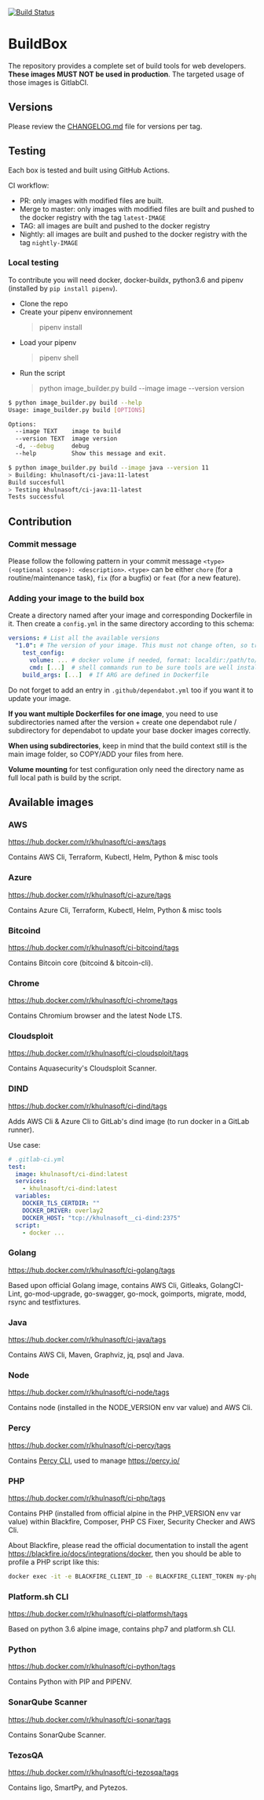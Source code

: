 [![Build Status](https://github.com/khulnasoft-lab/docker-pipeline/actions/workflows/build.yml/badge.svg?branch=master)](https://github.com/khulnasoft-lab/docker-pipeline/actions?query=branch%3Amaster)

# BuildBox

The repository provides a complete set of build tools for web developers. **These
images MUST NOT be used in production**. The targeted usage of those images is GitlabCI.

## Versions

Please review the [CHANGELOG.md](CHANGELOG.md) file for versions per tag.

## Testing

Each box is tested and built using GitHub Actions.

CI workflow:
 - PR: only images with modified files are built.
 - Merge to master: only images with modified files are built and pushed to the docker registry with the tag `latest-IMAGE`
 - TAG: all images are built and pushed to the docker registry
 - Nightly: all images are built and pushed to the docker registry with the tag `nightly-IMAGE`

### Local testing

To contribute you will need docker, docker-buildx, python3.6 and pipenv (installed by `pip install pipenv`).

- Clone the repo
- Create your pipenv environnement
  > pipenv install
- Load your pipenv
  > pipenv shell
- Run the script
  > python image_builder.py build --image image --version version

``` bash
$ python image_builder.py build --help
Usage: image_builder.py build [OPTIONS]

Options:
  --image TEXT    image to build
  --version TEXT  image version
  -d, --debug     debug
  --help          Show this message and exit.
```

``` bash
$ python image_builder.py build --image java --version 11
> Building: khulnasoft/ci-java:11-latest
Build succesfull
> Testing khulnasoft/ci-java:11-latest
Tests successful
```

## Contribution

### Commit message
Please follow the following pattern in your commit message `<type>(<optional scope>): <description>`.
`<type>` can be either `chore` (for a routine/maintenance task), `fix` (for a bugfix) or `feat` (for a new feature).

### Adding your image to the build box

Create a directory named after your image and corresponding Dockerfile in it. Then create a `config.yml` in the same directory according to this schema:

```yaml
versions: # List all the available versions
  "1.0": # The version of your image. This must not change often, so try using major version if possible, or else minor.
    test_config:
      volume: ... # docker volume if needed, format: localdir:/path/to/mount
      cmd: [...]  # shell commands run to be sure tools are well installed
    build_args: [...]  # If ARG are defined in Dockerfile
```

Do not forget to add an entry in `.github/dependabot.yml` too if you want it to update your image.

**If you want multiple Dockerfiles for one image**, you need to use subdirectories named after the version + create one dependabot rule / subdirectory for dependabot to update your base docker images correctly.

**When using subdirectories**, keep in mind that the build context still is the main image folder, so COPY/ADD your files from here.

**Volume mounting** for test configuration only need the directory name as full local path is build by the script.

## Available images

### AWS
https://hub.docker.com/r/khulnasoft/ci-aws/tags

Contains AWS Cli, Terraform, Kubectl, Helm, Python & misc tools

### Azure
https://hub.docker.com/r/khulnasoft/ci-azure/tags

Contains Azure Cli, Terraform, Kubectl, Helm, Python & misc tools

### Bitcoind
https://hub.docker.com/r/khulnasoft/ci-bitcoind/tags

Contains Bitcoin core (bitcoind & bitcoin-cli).

### Chrome
https://hub.docker.com/r/khulnasoft/ci-chrome/tags

Contains Chromium browser and the latest Node LTS.

### Cloudsploit
https://hub.docker.com/r/khulnasoft/ci-cloudsploit/tags

Contains Aquasecurity's Cloudsploit Scanner.

### DIND
https://hub.docker.com/r/khulnasoft/ci-dind/tags

Adds AWS Cli & Azure Cli to GitLab's dind image (to run docker in a GitLab runner).

Use case:
```yaml
# .gitlab-ci.yml
test:
  image: khulnasoft/ci-dind:latest
  services:
    - khulnasoft/ci-dind:latest
  variables:
    DOCKER_TLS_CERTDIR: ""
    DOCKER_DRIVER: overlay2
    DOCKER_HOST: "tcp://khulnasoft__ci-dind:2375"
  script:
    - docker ...
```

### Golang
https://hub.docker.com/r/khulnasoft/ci-golang/tags

Based upon official Golang image, contains AWS Cli, Gitleaks, GolangCI-Lint, go-mod-upgrade, go-swagger, go-mock, goimports, migrate, modd, rsync and testfixtures.

### Java
https://hub.docker.com/r/khulnasoft/ci-java/tags

Contains AWS Cli, Maven, Graphviz, jq, psql and Java.

### Node
https://hub.docker.com/r/khulnasoft/ci-node/tags

Contains node (installed in the NODE_VERSION env var value) and AWS Cli.

### Percy
https://hub.docker.com/r/khulnasoft/ci-percy/tags

Contains [Percy CLI](https://docs.percy.io/docs/cli-overview), used to manage https://percy.io/

### PHP
https://hub.docker.com/r/khulnasoft/ci-php/tags

Contains PHP (installed from official alpine in the PHP_VERSION env var value) within Blackfire, Composer, PHP CS Fixer, Security Checker and AWS Cli.

About Blackfire, please read the official documentation to install the agent https://blackfire.io/docs/integrations/docker, then you should be able to profile a PHP script like this:

```bash
docker exec -it -e BLACKFIRE_CLIENT_ID -e BLACKFIRE_CLIENT_TOKEN my-php-container blackfire run bin/console app:foo:bar
```

### Platform.sh CLI
https://hub.docker.com/r/khulnasoft/ci-platformsh/tags

Based on python 3.6 alpine image, contains php7 and platform.sh CLI.

### Python
https://hub.docker.com/r/khulnasoft/ci-python/tags

Contains Python with PIP and PIPENV.

### SonarQube Scanner
https://hub.docker.com/r/khulnasoft/ci-sonar/tags

Contains SonarQube Scanner.

### TezosQA
https://hub.docker.com/r/khulnasoft/ci-tezosqa/tags

Contains ligo, SmartPy, and Pytezos.
